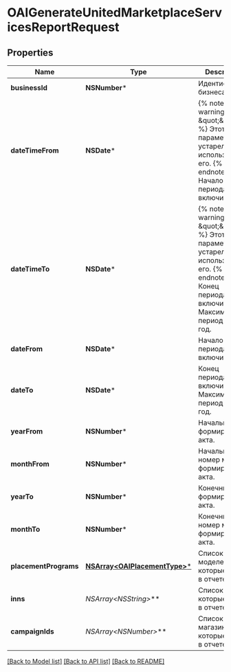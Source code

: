 # OAIGenerateUnitedMarketplaceServicesReportRequest

## Properties
Name | Type | Description | Notes
------------ | ------------- | ------------- | -------------
**businessId** | **NSNumber*** | Идентификатор бизнеса. | 
**dateTimeFrom** | **NSDate*** | {% note warning \&quot;\&quot; %}  Этот параметр устарел. Не используйте его.  {% endnote %}  Начало периода, включительно.  | [optional] 
**dateTimeTo** | **NSDate*** | {% note warning \&quot;\&quot; %}  Этот параметр устарел. Не используйте его.  {% endnote %}  Конец периода, включительно. Максимальный период — 1 год.  | [optional] 
**dateFrom** | **NSDate*** | Начало периода, включительно. | [optional] 
**dateTo** | **NSDate*** | Конец периода, включительно. Максимальный период — 1 год. | [optional] 
**yearFrom** | **NSNumber*** | Начальный год формирования акта. | [optional] 
**monthFrom** | **NSNumber*** | Начальный номер месяца формирования акта. | [optional] 
**yearTo** | **NSNumber*** | Конечный год формирования акта. | [optional] 
**monthTo** | **NSNumber*** | Конечный номер месяца формирования акта. | [optional] 
**placementPrograms** | [**NSArray&lt;OAIPlacementType&gt;***](OAIPlacementType.md) | Список моделей, которые нужны в отчете.  | [optional] 
**inns** | **NSArray&lt;NSString*&gt;*** | Список ИНН, которые нужны в отчете. | [optional] 
**campaignIds** | **NSArray&lt;NSNumber*&gt;*** | Список магазинов, которые нужны в отчете. | [optional] 

[[Back to Model list]](../README.md#documentation-for-models) [[Back to API list]](../README.md#documentation-for-api-endpoints) [[Back to README]](../README.md)


